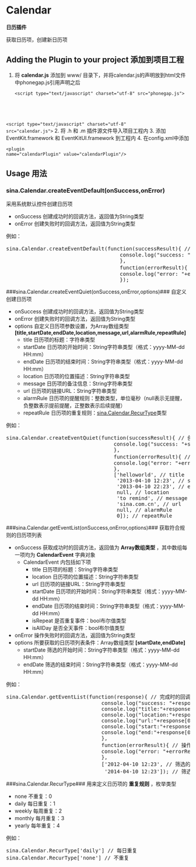 # Calendar #
**日历插件** 

获取日历项，创建新日历项
## Adding the Plugin to your project 添加到项目工程 ##
1. 将 **calendar.js** 添加到 www/ 目录下，并将calendar.js的声明放到html文件中phonegap.js引用声明之后
	<pre><code>&lt;script type="text/javascript" charset="utf-8" src="phonegap.js"></script>
&lt;script type="text/javascript" charset="utf-8" src="calendar.js"></script></code></pre>
2. 将 .h 和 .m 插件源文件导入项目工程内
3. 添加 EventKit.framework 和 EventKitUI.framework 到工程内
4. 在config.xml中添加<pre><code>&lt;plugin name="calendarPlugin" value="calendarPlugin"/></code></pre>

## Usage 用法 ##
### sina.Calendar.createEventDefault(onSuccess,onError) ###
采用系统默认控件创建日历项

* onSuccess 创建成功时的回调方法，返回值为String类型
* onError 创建失败时的回调方法，返回值为String类型

例如：
<pre><javascript>sina.Calendar.createEventDefault(function(successResult){ // 创建成功时的回调方法
                                     console.log("success: "+successResult);
                                     },
                                     function(errorResult){ // 创建失败时的回调方法
                                     console.log("error: "+errorResult);
                                     });
</javascript></pre>

###sina.Calendar.createEventQuiet(onSuccess,onError,options)###
自定义创建日历项

* onSuccess 创建成功时的回调方法，返回值为String类型
* onError 创建失败时的回调方法，返回值为String类型
* options 自定义日历项参数设置，为Array数组类型 **[title,startDate,endDate,location,message,url,alarmRule,repeatRule]** 
	* title 日历项的标题：字符串类型
	* startDate 日历项的开始时间：String字符串类型（格式：yyyy-MM-dd HH:mm）
	* endDate 日历项的结束时间：String字符串类型（格式：yyyy-MM-dd HH:mm）
	* location 日历项的位置描述：String字符串类型
	* message 日历项的备注信息：String字符串类型
	* url 日历项的链接URL：String字符串类型
	* alarmRule 日历项的提醒规则：整数类型，单位毫秒（null表示无提醒，负整数表示提前提醒，正整数表示后续提醒）
	* repeatRule 日历项的重复规则：[sina.Calendar.RecurType][005]类型
	
例如：
<pre><javascript>sina.Calendar.createEventQuiet(function(successResult){ // 创建成功时的回调方法
                                   console.log("success: "+successResult);
                                   },
                                   function(errorResult){ // 创建失败时的回调方法
                                   console.log("error: "+errorResult);
                                   },
                                   ['helloworld', // title
                                    '2013-04-10 12:23', // startDate
                                    '2013-04-10 22:23', // endDate
                                    null, // location
                                    'to remind', // message
                                    'sina.com.cn', // url
                                    null, // alarmRule
                                    0]); // repeatRule
</javascript></pre>

###sina.Calendar.getEventList(onSuccess,onError,options)###
获取符合规则的日历项列表

* onSuccess 获取成功时的回调方法，返回值为 **Array数组类型** ，其中数组每一项均为 **CalendarEvent** 字典对象
	* CalendarEvent 内包括如下项
		- title 日历项的标题：String字符串类型
		- location 日历项的位置描述：String字符串类型
		- url 日历项的链接URL：String字符串类型
		- startDate 日历项的开始时间：String字符串类型（格式：yyyy-MM-dd HH:mm）
		- endDate 日历项的结束时间：String字符串类型（格式：yyyy-MM-dd HH:mm）
		- isRepeat 是否重复事件：bool布尔值类型
		- isAllDay 是否全天事件：bool布尔值类型
* onError 操作失败时的回调方法，返回值为String类型
* options 所要获取的日历项列表条件：Array数组类型 **[startDate,endDate]** 
	* startDate 筛选的开始时间：String字符串类型（格式：yyyy-MM-dd HH:mm）
	* endDate 筛选的结束时间：String字符串类型（格式：yyyy-MM-dd HH:mm）
	
例如：
<pre><javascript>sina.Calendar.getEventList(function(response){ // 完成时的回调方法
                               console.log("success: "+response.length);
                               console.log("title:"+response[0].title);
                               console.log("location:"+response[0].location);
                               console.log("url:"+response[0].url);
                               console.log("start:"+response[0].startDate);
                               console.log("end:"+response[0].endDate);
                               },
                               function(errorResult){ // 操作失败时的回调方法
                               console.log("error: "+errorResult);
                               },
                               ['2012-04-10 12:23', // 筛选的开始时间
                                '2014-04-10 12:23']); // 筛选的结束时间
</javascript></pre>

[005]:#sinacalendarrecurtype "RecurType"
###sina.Calendar.RecurType###
用来定义日历项的 **重复规则** ，枚举类型

* none 不重复：0
* daily 每日重复：1
* weekly 每周重复：2
* monthly 每月重复：3
* yearly 每年重复：4

例如：
<pre><javascript>sina.Calendar.RecurType['daily'] // 每日重复
sina.Calendar.RecurType['none'] // 不重复
</javascript></pre>